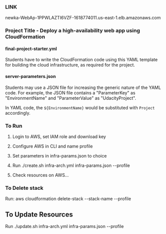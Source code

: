 ### LINK
newka-WebAp-1PPWLAZTI6VZF-1618774011.us-east-1.elb.amazonaws.com


### Project Title - Deploy a high-availability web app using CloudFormation

#### final-project-starter.yml
Students have to write the CloudFormation code using this YAML template for building the cloud infrastructure, as required for the project. 

#### server-parameters.json
Students may use a JSON file for increasing the generic nature of the YAML code. For example, the JSON file contains a "ParameterKey" as "EnvironmentName" and "ParameterValue" as "UdacityProject". 

In YAML code, the `${EnvironmentName}` would be substituted with `Project` accordingly.

### To Run

1. Login to AWS, set IAM role and download key

2. Configure AWS in CLI and name profile

3. Set parameters in infra-params.json to choice

4. Run ./create.sh <projectname> infra-arch.yml infra-params.json --profile <profilename>

5. Check resources on AWS...

### To Delete stack
Run: aws cloudformation delete-stack --stack-name <projectname> --profile <profilename>

## To Update Resources
Run ./update.sh <projectname> infra-arch.yml infra-params.json --profile <profilename>